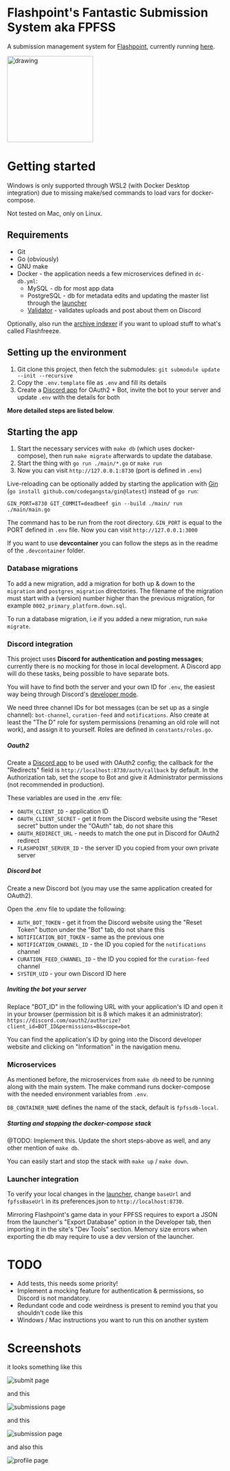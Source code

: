 # Flashpoint's Fantastic Submission System aka FPFSS

A submission management system for [Flashpoint](https://bluemaxima.org/flashpoint/), currently running [here](https://fpfss.unstable.life/).

<img src="static/opal.png" alt="drawing" width="200"/>

# Getting started

Windows is only supported through WSL2 (with Docker Desktop integration) due to missing make/sed commands to load vars for docker-compose.

Not tested on Mac, only on Linux.

## Requirements
* Git
* Go (obviously)
* GNU make
* Docker - the application needs a few microservices defined in `dc-db.yml`:
  * MySQL - db for most app data
  * PostgreSQL - db for metadata edits and updating the master list through the [launcher](https://github.com/FlashpointProject/launcher)
  * [Validator](https://github.com/FlashpointProject/Curation-Validation-Bot) - validates uploads and post about them on Discord

Optionally, also run the [archive indexer](https://github.com/Dri0m/recursive-archive-indexer) if you want to upload stuff to what's called Flashfreeze.

## Setting up the environment

1. Git clone this project, then fetch the submodules: `git submodule update --init --recursive`
2. Copy the `.env.template` file as `.env` and fill its details
3. Create a [Discord app](https://discord.com/developers/applications) for OAuth2 + Bot, invite the bot to your server and update `.env` with the details for both

**More detailed steps are listed below**.

## Starting the app
1. Start the necessary services with `make db` (which uses docker-compose), then run `make migrate` afterwards to update the database.
2. Start the thing with `go run ./main/*.go` or `make run`
3. Now you can visit `http://127.0.0.1:8730` (port is defined in `.env`)

Live-reloading can be optionally added by starting the application with [Gin](https://github.com/codegangsta/gin) (`go install github.com/codegangsta/gin@latest`) instead of `go run`:
```shell
GIN_PORT=8730 GIT_COMMIT=deadbeef gin --build ./main/ run ./main/main.go
```
The command has to be run from the root directory. `GIN_PORT` is equal to the PORT defined in `.env` file. Now you can visit `http://127.0.0.1:3000`

If you want to use **devcontainer** you can follow the steps as in the readme of the `.devcontainer` folder.

### Database migrations
To add a new migration, add a migration for both up & down to the `migration` and `postgres_migration` directories. The filename of the migration must start with a (version) number higher than the previous migration, for example `0002_primary_platform.down.sql`.

To run a database migration, i.e if you added a new migration, run `make migrate`.

### Discord integration
This project uses __Discord for authentication and posting messages__; currently there is no mocking for those in local development. A Discord app will do these tasks, being possible to have separate bots.

You will have to find both the server and your own ID for `.env`, the easiest way being through Discord's [developer mode](https://support.discord.com/hc/en-us/articles/206346498-Where-can-I-find-my-User-Server-Message-ID-).

We need three channel IDs for bot messages (can be set up as a single channel): `bot-channel`, `curation-feed` and `notifications`. Also create at least the "The D" role for system permissions (renaming an old role will not work), and assign it to yourself. Roles are defined in `constants/roles.go`.

##### Oauth2
Create a [Discord app](https://discord.com/developers/applications) to be used with OAuth2 config; the callback for the "Redirects" field is `http://localhost:8730/auth/callback` by default. In the Authorization tab, set the scope to Bot and give it Administrator permissions (not recommended in production).

These variables are used in the .env file:
* `OAUTH_CLIENT_ID` - application ID
* `OAUTH_CLIENT_SECRET` - get it from the Discord website using the "Reset secret" button under the "OAuth" tab, do not share this
* `OAUTH_REDIRECT_URL` - needs to match the one put in Discord for OAuth2 redirect
* `FLASHPOINT_SERVER_ID` - the server ID you copied from your own private server

##### Discord bot
Create a new Discord bot (you may use the same application created for OAuth2).

Open the .env file to update the following:

* `AUTH_BOT_TOKEN` - get it from the Discord website using the "Reset Token" button under the "Bot" tab, do not share this
* `NOTIFICATION_BOT_TOKEN` - same as the previous one
* `NOTIFICATION_CHANNEL_ID` - the ID you copied for the `notifications` channel
* `CURATION_FEED_CHANNEL_ID` - the ID you copied for the `curation-feed` channel
* `SYSTEM_UID` - your own Discord ID here

##### Inviting the bot your server
Replace "BOT_ID" in the following URL with your application's ID and open it in your browser (permission bit is 8 which makes it an administrator): `https://discord.com/oauth2/authorize?client_id=BOT_ID&permissions=8&scope=bot`

You can find the application's ID by going into the Discord developer website and clicking on "Information" in the navigation menu.

### Microservices
As mentioned before, the microservices from `make db` need to be running along with the main system. The make command runs docker-compose with the needed environment variables from `.env`.

`DB_CONTAINER_NAME` defines the name of the stack, default is `fpfssdb-local`.

##### Starting and stopping the docker-compose stack
@TODO: Implement this. Update the short steps-above as well, and any other mention of `make db`.

You can easily start and stop the stack with `make up` / `make down`.

### Launcher integration
To verify your local changes in the [launcher](https://github.com/FlashpointProject/launcher), change `baseUrl` and `fpfssBaseUrl` in its preferences.json to `http://localhost:8730`.

Mirroring Flashpoint's game data in your FPFSS requires to export a JSON from the launcher's "Export Database" option in the Developer tab, then importing it in the site's "Dev Tools" section. Memory size errors when exporting the db may require to use a dev version of the launcher.

# TODO

- Add tests, this needs some priority!
- Implement a mocking feature for authentication & permissions, so Discord is not mandatory.
- Redundant code and code weirdness is present to remind you that you shouldn't code like this
- Windows / Mac instructions you want to run this on another system

# Screenshots

it looks something like this

![submit page](github/ss2.png)

and this

![submissions page](github/ss3.png)

and this

![submission page](github/ss4.png)

and also this

![profile page](github/ss1.png)
